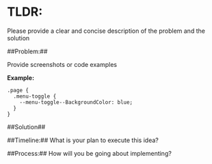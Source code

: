 # TLDR:

Please provide a clear and concise description of the problem and the solution

##Problem:##

Provide screenshots or code examples

**Example:**

```
.page {
  .menu-toggle {
    --menu-toggle--BackgroundColor: blue;
  }
}
```

##Solution##

##Timeline:##
What is your plan to execute this idea?

##Process:##
How will you be going about implementing?
